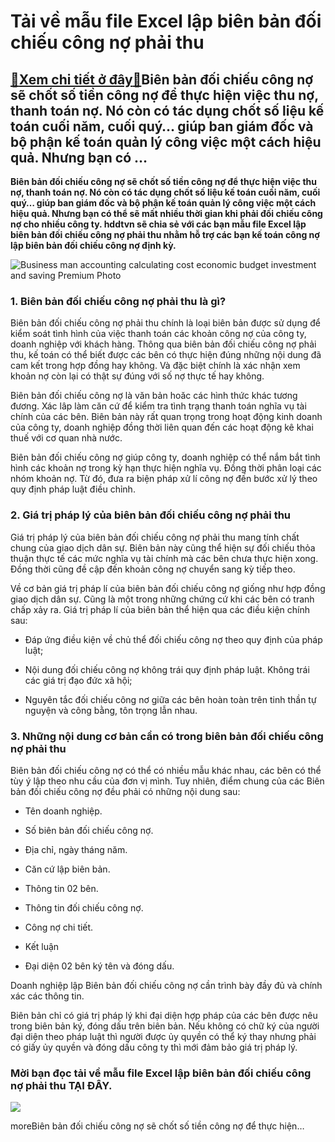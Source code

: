 Tải về mẫu file Excel lập biên bản đối chiếu công nợ phải thu
=============================================================

[:gift:Xem chi tiết ở đây:gift:](https://hddtvn.com/tai-ve-mau-file-excel-lap-bien-ban-doi-chieu-cong-no-phai-thu/)Biên bản đối chiếu công nợ sẽ chốt số tiền công nợ để thực hiện việc thu nợ, thanh toán nợ. Nó còn có tác dụng chốt số liệu kế toán cuối năm, cuối quý… giúp ban giám đốc và bộ phận kế toán quản lý công việc một cách hiệu quả. Nhưng bạn có …
------------------------------------------------------------------------------------------------------------------------------------------------------------------------------------------------------------------------------------------------

**Biên bản đối chiếu công nợ sẽ chốt số tiền công nợ để thực hiện việc thu nợ, thanh toán nợ. Nó còn có tác dụng chốt số liệu kế toán cuối năm, cuối quý… giúp ban giám đốc và bộ phận kế toán quản lý công việc một cách hiệu quả. Nhưng bạn có thể sẽ mất nhiều thời gian khi phải đối chiếu công nợ cho nhiều công ty. hddtvn sẽ chia sẻ với các bạn mẫu file Excel lập biên bản đối chiếu công nợ phải thu nhằm hỗ trợ các bạn kế toán công nợ lập biên bản đối chiếu công nợ định kỳ.**


![Business man accounting calculating cost economic budget investment and saving Premium Photo](https://hddtvn.com/wp-content/uploads/2021/01/business-man-accounting-calculating-cost-economic-budget-investment-saving_18497-1063.jpg)


### 1. Biên bản đối chiếu công nợ phải thu là gì?


Biên bản đối chiếu công nợ phải thu chính là loại biên bản được sử dụng để kiểm soát tình hình của việc thanh toán các khoản công nợ của công ty, doanh nghiệp với khách hàng. Thông qua biên bản đối chiếu công nợ phải thu, kế toán có thể biết được các bên có thực hiện đúng những nội dung đã cam kết trong hợp đồng hay không. Và đặc biệt chính là xác nhận xem khoản nợ còn lại có thật sự đúng với số nợ thực tế hay không.


Biên bản đối chiếu công nợ là văn bản hoăc các hình thức khác tương đương. Xác lâp làm căn cứ để kiểm tra tình trạng thanh toán nghĩa vụ tài chính của các bên. Biên bản này rất quan trọng trong hoạt động kinh doanh của công ty, doanh nghiệp đồng thời liên quan đến các hoạt động kê khai thuế với cơ quan nhà nước.


Biên bản đối chiếu công nợ giúp công ty, doanh nghiệp có thể nắm bắt tình hình các khoản nợ trong kỳ hạn thực hiện nghĩa vụ. Đồng thời phân loại các nhóm khoản nợ. Từ đó, đưa ra biện pháp xử lí công nợ đến bước xử lý theo quy định pháp luật điều chỉnh.


### 2. Giá trị pháp lý của biên bản đối chiếu công nợ phải thu


Giá trị pháp lý của biên bản đối chiếu công nợ phải thu mang tính chất chung của giao dịch dân sự. Biên bản này cũng thể hiện sự đối chiếu thỏa thuận thực tế các mức nghĩa vụ tài chính mà các bên chưa thực hiện xong. Đồng thời cũng đề cập đến khoản công nợ chuyển sang kỳ tiếp theo.


Về cơ bản giá trị pháp lí của biên bản đối chiếu công nợ giống như hợp đồng giao dịch dân sự. Cũng là một trong những chứng cứ khi các bên có tranh chấp xảy ra. Giá trị pháp lí của biên bản thể hiện qua các điều kiện chính sau:




* Đáp ứng điều kiện về chủ thể đối chiếu công nợ theo quy định của pháp luật;

* Nội dung đối chiếu công nợ không trái quy định pháp luật. Không trái các giá trị đạo đức xã hội;

* Nguyên tắc đối chiếu công nơ giữa các bên hoàn toàn trên tinh thần tự nguyện và công bằng, tôn trọng lẫn nhau.



### 3. Những nội dung cơ bản cần có trong biên bản đối chiếu công nợ phải thu


Biên bản đối chiếu công nợ có thể có nhiều mẫu khác nhau, các bên có thể tùy ý lập theo nhu cầu của đơn vị mình. Tuy nhiên, điểm chung của các Biên bản đối chiếu công nợ đều phải có những nội dung sau:




* Tên doanh nghiệp.

* Số biên bản đối chiếu công nợ.

* Địa chỉ, ngày tháng năm.

* Căn cứ lập biên bản.

* Thông tin 02 bên.

* Thông tin đối chiếu công nợ.

* Công nợ chi tiết.

* Kết luận

* Đại diện 02 bên ký tên và đóng dấu.



Doanh nghiệp lập Biên bản đối chiếu công nợ cần trình bày đầy đủ và chính xác các thông tin.


Biên bản chỉ có giá trị pháp lý khi đại diện hợp pháp của các bên được nêu trong biên bản ký, đóng dấu trên biên bản. Nếu không có chữ ký của người đại diện theo pháp luật thì người được ủy quyền có thể ký thay nhưng phải có giấy ủy quyền và đóng dấu công ty thì mới đảm bảo giá trị pháp lý.


### Mời bạn đọc tải về mẫu file Excel lập biên bản đối chiếu công nợ phải thu **TẠI ĐÂY**.


![](https://hddtvn.com/wp-content/uploads/2021/01/Jvhu7be.png)


moreBiên bản đối chiếu công nợ sẽ chốt số tiền công nợ để thực hiện…

